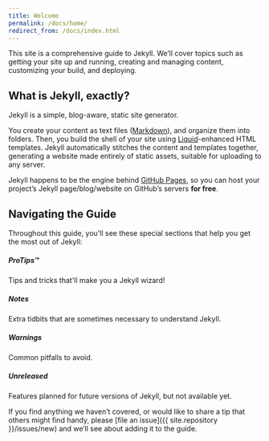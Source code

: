 ```yaml
---
title: Welcome
permalink: /docs/home/
redirect_from: /docs/index.html
---
```


This site is a comprehensive guide to Jekyll. We’ll cover topics such as getting your site up and running, creating and managing content, customizing your build, and deploying.

## What is Jekyll, exactly?

Jekyll is a simple, blog-aware, static site generator.

You create your content as text files ([Markdown](https://daringfireball.net/projects/markdown/)), and organize them into folders. Then, you build the shell of your site using [Liquid](https://shopify.github.io/liquid/)-enhanced HTML templates. Jekyll automatically stitches the content and templates together, generating a website made entirely of static assets, suitable for uploading to any server.

Jekyll happens to be the engine behind [GitHub Pages](https://pages.github.com), so you can host your project’s Jekyll page/blog/website on GitHub’s servers **for free**.

## Navigating the Guide

Throughout this guide, you'll see these special sections that help you get the most out of Jekyll:

<div class="note">
  <h5>ProTips™</h5>
  <p>Tips and tricks that'll make you a Jekyll wizard!</p>
</div>

<div class="note info">
  <h5>Notes</h5>
  <p>Extra tidbits that are sometimes necessary to understand Jekyll.</p>
</div>

<div class="note warning">
  <h5>Warnings</h5>
  <p>Common pitfalls to avoid.</p>
</div>

<div class="note unreleased">
  <h5>Unreleased</h5>
  <p>Features planned for future versions of Jekyll, but not available yet.</p>
</div>

If you find anything we haven’t covered, or would like to share a tip that others might find handy, please [file an issue]({{ site.repository }}/issues/new) and we’ll see about adding it to the guide.
